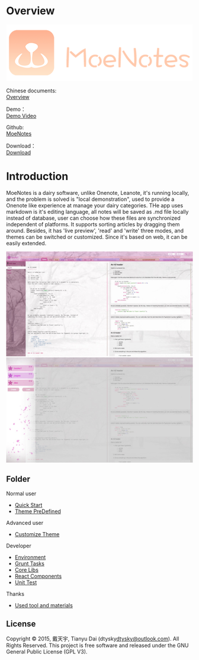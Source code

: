# Overview

![logo](../logo.png)  

Chinese documents:  
[Overview](../zh)  

Demo：  
[Demo Video](https://youtu.be/UhnbvLA0SMo)  

Github:  
[MoeNotes](https://github.com/dtysky/MoeNotes)  

Download：  
[Download](https://github.com/dtysky/MoeNotes/releases)  

# Introduction
 
MoeNotes is a dairy software, unlike Onenote, Leanote, it's running locally, and the problem is solved is "local demonstration", used to provide a Onenote like experience at manage your dairy categories.
THe app uses markdown is it's editing language, all notes will be saved as .md file locally instead of database, user can choose how these files are synchronized independent of platforms. It supports sorting articles by dragging them around. Besides, it has 'live preview', 'read' and 'write' three modes, and themes can be switched or customized. Since it's based on web, it can be easily extended.

![preview-main](../preview-main.jpg)  
![preview-books](../preview-books.jpg)

## Folder

Normal user 
- [Quick Start](./QuickStart.md)
- [Theme PreDefined](./Theme-PreDefine.md)

Advanced user
- [Customize Theme](./Theme-Advance.md)

Developer
- [Environment](./Development-Environment.md)
- [Grunt Tasks](./Development-Tasks.md)
- [Core Libs](./Development-Cores.md)
- [React Components](./Development-Components.md)
- [Unit Test](./Development-UnitTests.md)

Thanks
- [Used tool and materials](./Thanks.md)

## License

Copyright © 2015, 戴天宇, Tianyu Dai (dtysky<dtysky@outlook.com>). All Rights Reserved. This project is free software and released under the GNU General Public License (GPL V3).